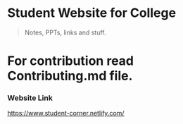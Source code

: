 # Student Website for College

> Notes, PPTs, links and stuff.

# For contribution read Contributing.md file.

### Website Link
https://www.student-corner.netlify.com/
